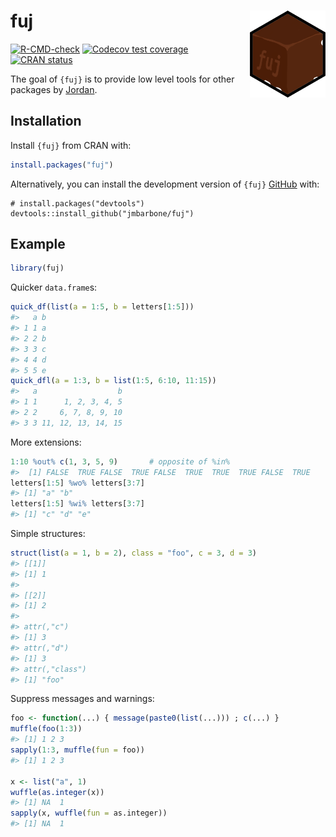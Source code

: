 
<!-- README.md is generated from README.Rmd. Please edit that file -->

# fuj <a href='https://github.com/jmbarbone/fuj'><img src='man/figures/logo.png' align="right" height="139" /></a>

<!-- badges: start -->

[![R-CMD-check](https://github.com/jmbarbone/fuj/actions/workflows/R-CMD-check.yaml/badge.svg)](https://github.com/jmbarbone/fuj/actions/workflows/R-CMD-check.yaml)
[![Codecov test
coverage](https://codecov.io/gh/jmbarbone/fuj/branch/main/graph/badge.svg)](https://app.codecov.io/gh/jmbarbone/fuj?branch=main)
[![CRAN
status](https://www.r-pkg.org/badges/version/fuj)](https://CRAN.R-project.org/package=fuj)
<!-- badges: end -->

The goal of `{fuj}` is to provide low level tools for other packages by
[Jordan](https://github.com/jmbarbone).

## Installation

Install `{fuj}` from CRAN with:

``` r
install.packages("fuj")
```

Alternatively, you can install the development version of `{fuj}`
[GitHub](https://github.com/) with:

    # install.packages("devtools")
    devtools::install_github("jmbarbone/fuj")

## Example

``` r
library(fuj)
```

Quicker `data.frame`s:

``` r
quick_df(list(a = 1:5, b = letters[1:5]))
#>   a b
#> 1 1 a
#> 2 2 b
#> 3 3 c
#> 4 4 d
#> 5 5 e
quick_dfl(a = 1:3, b = list(1:5, 6:10, 11:15))
#>   a                  b
#> 1 1      1, 2, 3, 4, 5
#> 2 2     6, 7, 8, 9, 10
#> 3 3 11, 12, 13, 14, 15
```

More extensions:

``` r
1:10 %out% c(1, 3, 5, 9)       # opposite of %in% 
#>  [1] FALSE  TRUE FALSE  TRUE FALSE  TRUE  TRUE  TRUE FALSE  TRUE
letters[1:5] %wo% letters[3:7]
#> [1] "a" "b"
letters[1:5] %wi% letters[3:7]
#> [1] "c" "d" "e"
```

Simple structures:

``` r
struct(list(a = 1, b = 2), class = "foo", c = 3, d = 3)
#> [[1]]
#> [1] 1
#> 
#> [[2]]
#> [1] 2
#> 
#> attr(,"c")
#> [1] 3
#> attr(,"d")
#> [1] 3
#> attr(,"class")
#> [1] "foo"
```

Suppress messages and warnings:

``` r
foo <- function(...) { message(paste0(list(...))) ; c(...) }
muffle(foo(1:3))
#> [1] 1 2 3
sapply(1:3, muffle(fun = foo))
#> [1] 1 2 3

x <- list("a", 1)
wuffle(as.integer(x))
#> [1] NA  1
sapply(x, wuffle(fun = as.integer))
#> [1] NA  1
```
